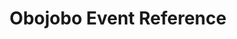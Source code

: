 ---
title: Obojobo Event Reference
redirect_to: "/releases/v3.4.0/developers/events/obojobo_events"
---